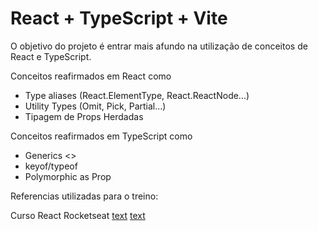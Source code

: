 # React + TypeScript + Vite

O objetivo do projeto é entrar mais afundo na utilização de conceitos de React e TypeScript.

Conceitos reafirmados em React como
  - Type aliases (React.ElementType, React.ReactNode...)
  - Utility Types (Omit, Pick, Partial...)
  - Tipagem de Props Herdadas

Conceitos reafirmados em TypeScript como
  - Generics <>  
  - keyof/typeof
  - Polymorphic as Prop


Referencias utilizadas para o treino:

Curso React Rocketseat
[text](https://www.youtube.com/watch?v=6M9aZzm-kEc)
[text](https://www.youtube.com/watch?v=EcCTIExsqmI)